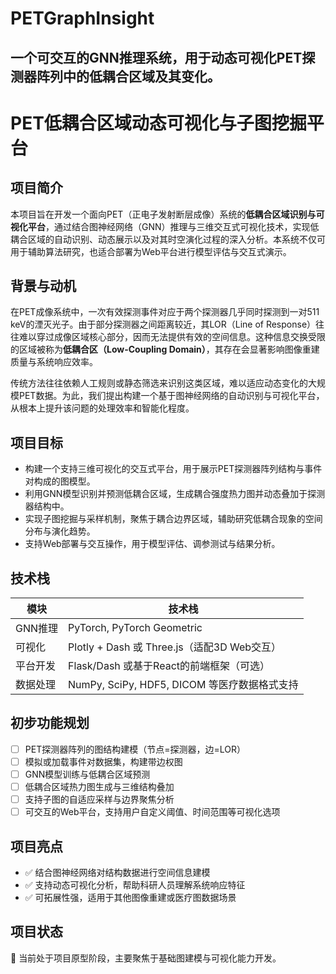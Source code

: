 # PETGraphInsight
一个可交互的GNN推理系统，用于动态可视化PET探测器阵列中的低耦合区域及其变化。
---

# PET低耦合区域动态可视化与子图挖掘平台

## 项目简介

本项目旨在开发一个面向PET（正电子发射断层成像）系统的**低耦合区域识别与可视化平台**，通过结合图神经网络（GNN）推理与三维交互式可视化技术，实现低耦合区域的自动识别、动态展示以及对其时空演化过程的深入分析。本系统不仅可用于辅助算法研究，也适合部署为Web平台进行模型评估与交互式演示。

## 背景与动机

在PET成像系统中，一次有效探测事件对应于两个探测器几乎同时探测到一对511 keV的湮灭光子。由于部分探测器之间距离较近，其LOR（Line of Response）往往难以穿过成像区域核心部分，因而无法提供有效的空间信息。这种信息交换受限的区域被称为**低耦合区（Low-Coupling Domain）**，其存在会显著影响图像重建质量与系统响应效率。

传统方法往往依赖人工规则或静态筛选来识别这类区域，难以适应动态变化的大规模PET数据。为此，我们提出构建一个基于图神经网络的自动识别与可视化平台，从根本上提升该问题的处理效率和智能化程度。

## 项目目标

* 构建一个支持三维可视化的交互式平台，用于展示PET探测器阵列结构与事件对构成的图模型。
* 利用GNN模型识别并预测低耦合区域，生成耦合强度热力图并动态叠加于探测器结构中。
* 实现子图挖掘与采样机制，聚焦于耦合边界区域，辅助研究低耦合现象的空间分布与演化趋势。
* 支持Web部署与交互操作，用于模型评估、调参测试与结果分析。

## 技术栈

| 模块    | 技术栈                                  |
| ----- | ------------------------------------ |
| GNN推理 | PyTorch, PyTorch Geometric           |
| 可视化   | Plotly + Dash 或 Three.js（适配3D Web交互） |
| 平台开发  | Flask/Dash 或基于React的前端框架（可选）         |
| 数据处理  | NumPy, SciPy, HDF5, DICOM 等医疗数据格式支持  |

## 初步功能规划

* [ ] PET探测器阵列的图结构建模（节点=探测器，边=LOR）
* [ ] 模拟或加载事件对数据集，构建带边权图
* [ ] GNN模型训练与低耦合区域预测
* [ ] 低耦合区域热力图生成与三维结构叠加
* [ ] 支持子图的自适应采样与边界聚焦分析
* [ ] 可交互的Web平台，支持用户自定义阈值、时间范围等可视化选项

## 项目亮点

* ✅ 结合图神经网络对结构数据进行空间信息建模
* ✅ 支持动态可视化分析，帮助科研人员理解系统响应特征
* ✅ 可拓展性强，适用于其他图像重建或医疗图数据场景

## 项目状态

🚧 当前处于项目原型阶段，主要聚焦于基础图建模与可视化能力开发。
